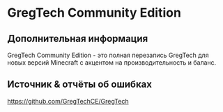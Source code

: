 # GregTech Community Edition

## Дополнительная информация

GregTech Community Edition - это полная перезапись GregTech для новых версий Minecraft с акцентом на производительность и баланс.

## Источник & отчёты об ошибках

https://github.com/GregTechCE/GregTech